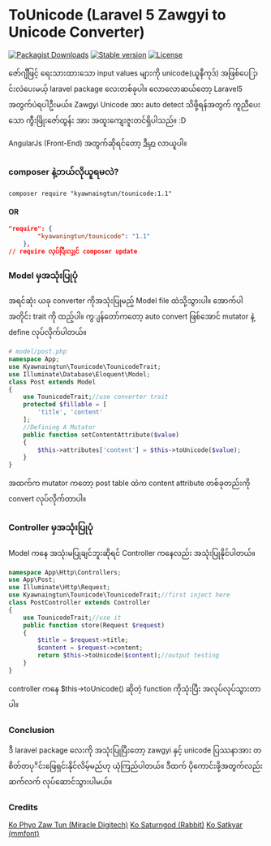 # ToUnicode (Laravel 5 Zawgyi to Unicode Converter)
[![Packagist Downloads](https://img.shields.io/packagist/dt/kyawnaingtun/tounicode.svg)](https://packagist.org/packages/kyawnaingtun/tounicode)
[![Stable version](https://img.shields.io/packagist/v/kyawnaingtun/tounicode.svg)](https://packagist.org/packages/kyawnaingtun/tounicode)
[![License](https://img.shields.io/packagist/l/kyawnaingtun/tounicode.svg)](https://packagist.org/packages/milon/barcode)

ဇော်ဂျီဖြင့် ရေးသားထားသော input values များကို unicode(ယူနီကုဒ်) အဖြစ်ပေြာင်းလဲပေးမယ့် laravel package လေးတစ်ခုပါ။ လောလောဆယ်တော့  Laravel5 အတွက်ပဲရပါဦးမယ်။ Zawgyi Unicode အား auto detect သိဖို့ရန်အတွက် ကူညီပေးသော ကွီးဖြိုးဇော်ထွန်း အား အထူးကျေးဇူးတင်ရှိပါသည်။ :D

AngularJs (Front-End) အတွက်ဆိုရင်တော့ [ဒီမှာ](https://github.com/KyawNaingTun/ng-z2u-converter) လာယူပါ။

### composer နဲ့ဘယ်လိုယူရမလဲ?
```composer require "kyawnaingtun/tounicode:1.1"```
#### OR
```json
"require": {
        "kyawaningtun/tounicode": "1.1"
    },
// require လုပ်ပြီးလျှင် composer update
```

### Model မှအသုံးပြုပုံ
အရင်ဆုံး ယခု converter ကိုအသုံးပြုမည့် Model file ထဲသို့သွားပါ။ အောက်ပါအတိုင်း trait ကို ထည့်ပါ။ ကွျန်တော်ကတော့ auto convert ဖြစ်အောင် mutator နဲ့ define လုပ်လိုက်ပါတယ်။
```php
# model/post.php
namespace App;
use Kyawnaingtun\Tounicode\TounicodeTrait;
use Illuminate\Database\Eloquent\Model;
class Post extends Model
{
    use TounicodeTrait;//use converter trait
    protected $fillable = [
        'title', 'content'
    ];
    //Defining A Mutator
    public function setContentAttribute($value)
    {
        $this->attributes['content'] = $this->toUnicode($value);
    }
}
```
အထက်က mutator ကတော့ post table ထဲက content attribute တစ်ခုတည်းကို convert လုပ်လိုက်တာပါ။

### Controller မှအသုံးပြုပုံ
Model ကနေ  အသုံးမပြုချင်ဘူးဆိုရင် Controller ကနေလည်း အသုံးပြုနိုင်ပါတယ်။
```php
namespace App\Http\Controllers;
use App\Post;
use Illuminate\Http\Request;
use Kyawnaingtun\Tounicode\TounicodeTrait;//first inject here
class PostController extends Controller
{
    use TounicodeTrait;//use it
    public function store(Request $request)
    {
        $title = $request->title;
        $content = $request->content;
        return $this->toUnicode($content);//output testing
    }
}
```
controller ကနေ $this->toUnicode() ဆိုတဲ့ function ကိုသုံးပြီး အလုပ်လုပ်သွားတာပါ။

### Conclusion
ဒီ laravel package လေးကို အသုံးပြုပြီးတော့ zawgyi နှင့် unicode ပြဿနာအား တစိတ်တပုိင်းဖြေရှင်းနိုင်လိမ့်မည်ဟု ယုံကြည်ပါတယ်။ ဒီထက် ပိုကောင်းဖို့အတွက်လည်း ဆက်လက် လုပ်ဆောင်သွားပါမယ်။


### Credits
[Ko Phyo Zaw Tun (Miracle Digitech)](https://www.facebook.com/PhyoZawTun)
[Ko Saturngod (Rabbit)](https://github.com/Rabbit-Converter/Rabbit)
[Ko Satkyar (mmfont)](https://github.com/setkyar/mmfont)
